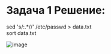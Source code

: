 # Задача 1 Решение:

sed 's/:.*//' /etc/passwd > data.txt   
sort data.txt 

![image](https://github.com/user-attachments/assets/f25d0384-7a90-44db-99de-b386ddf57222)

